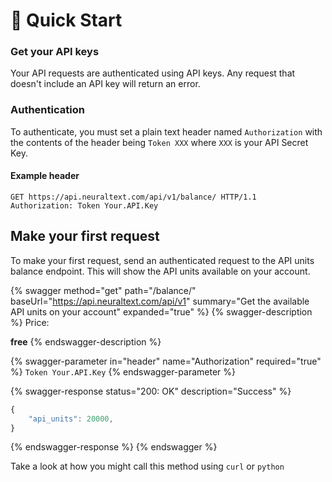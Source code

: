 # 🚀 Quick Start

### Get your API keys

Your API requests are authenticated using API keys. Any request that doesn't include an API key will return an error.

### Authentication

To authenticate, you must set a plain text header named `Authorization` with the contents of the header being `Token XXX` where `XXX` is your API Secret Key.

#### Example header

```
GET https://api.neuraltext.com/api/v1/balance/ HTTP/1.1
Authorization: Token Your.API.Key
```

## Make your first request

To make your first request, send an authenticated request to the API units balance endpoint. This will show the API units available on your account.

{% swagger method="get" path="/balance/" baseUrl="https://api.neuraltext.com/api/v1" summary="Get the available API units on your account" expanded="true" %}
{% swagger-description %}
Price: 

**free**
{% endswagger-description %}

{% swagger-parameter in="header" name="Authorization" required="true" %}
`Token Your.API.Key`
{% endswagger-parameter %}

{% swagger-response status="200: OK" description="Success" %}
```javascript
{
    "api_units": 20000,
}
```
{% endswagger-response %}
{% endswagger %}

Take a look at how you might call this method using `curl` or `python`

